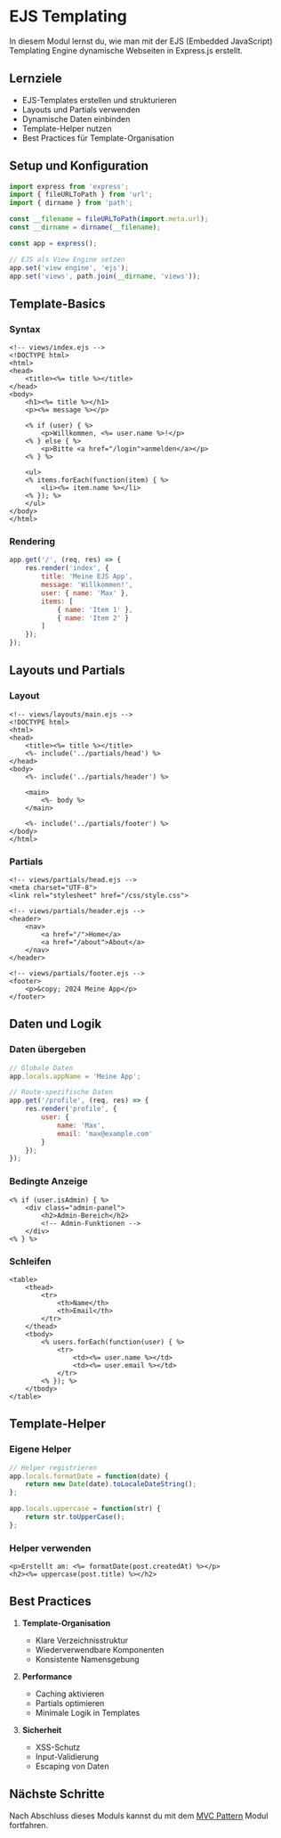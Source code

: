 # EJS Templating

In diesem Modul lernst du, wie man mit der EJS (Embedded JavaScript) Templating Engine dynamische Webseiten in Express.js erstellt.

## Lernziele

- EJS-Templates erstellen und strukturieren
- Layouts und Partials verwenden
- Dynamische Daten einbinden
- Template-Helper nutzen
- Best Practices für Template-Organisation

## Setup und Konfiguration

```javascript
import express from 'express';
import { fileURLToPath } from 'url';
import { dirname } from 'path';

const __filename = fileURLToPath(import.meta.url);
const __dirname = dirname(__filename);

const app = express();

// EJS als View Engine setzen
app.set('view engine', 'ejs');
app.set('views', path.join(__dirname, 'views'));
```

## Template-Basics

### Syntax

```ejs
<!-- views/index.ejs -->
<!DOCTYPE html>
<html>
<head>
    <title><%= title %></title>
</head>
<body>
    <h1><%= title %></h1>
    <p><%= message %></p>
    
    <% if (user) { %>
        <p>Willkommen, <%= user.name %>!</p>
    <% } else { %>
        <p>Bitte <a href="/login">anmelden</a></p>
    <% } %>
    
    <ul>
    <% items.forEach(function(item) { %>
        <li><%= item.name %></li>
    <% }); %>
    </ul>
</body>
</html>
```

### Rendering

```javascript
app.get('/', (req, res) => {
    res.render('index', {
        title: 'Meine EJS App',
        message: 'Willkommen!',
        user: { name: 'Max' },
        items: [
            { name: 'Item 1' },
            { name: 'Item 2' }
        ]
    });
});
```

## Layouts und Partials

### Layout

```ejs
<!-- views/layouts/main.ejs -->
<!DOCTYPE html>
<html>
<head>
    <title><%= title %></title>
    <%- include('../partials/head') %>
</head>
<body>
    <%- include('../partials/header') %>
    
    <main>
        <%- body %>
    </main>
    
    <%- include('../partials/footer') %>
</body>
</html>
```

### Partials

```ejs
<!-- views/partials/head.ejs -->
<meta charset="UTF-8">
<link rel="stylesheet" href="/css/style.css">

<!-- views/partials/header.ejs -->
<header>
    <nav>
        <a href="/">Home</a>
        <a href="/about">About</a>
    </nav>
</header>

<!-- views/partials/footer.ejs -->
<footer>
    <p>&copy; 2024 Meine App</p>
</footer>
```

## Daten und Logik

### Daten übergeben

```javascript
// Globale Daten
app.locals.appName = 'Meine App';

// Route-spezifische Daten
app.get('/profile', (req, res) => {
    res.render('profile', {
        user: {
            name: 'Max',
            email: 'max@example.com'
        }
    });
});
```

### Bedingte Anzeige

```ejs
<% if (user.isAdmin) { %>
    <div class="admin-panel">
        <h2>Admin-Bereich</h2>
        <!-- Admin-Funktionen -->
    </div>
<% } %>
```

### Schleifen

```ejs
<table>
    <thead>
        <tr>
            <th>Name</th>
            <th>Email</th>
        </tr>
    </thead>
    <tbody>
        <% users.forEach(function(user) { %>
            <tr>
                <td><%= user.name %></td>
                <td><%= user.email %></td>
            </tr>
        <% }); %>
    </tbody>
</table>
```

## Template-Helper

### Eigene Helper

```javascript
// Helper registrieren
app.locals.formatDate = function(date) {
    return new Date(date).toLocaleDateString();
};

app.locals.uppercase = function(str) {
    return str.toUpperCase();
};
```

### Helper verwenden

```ejs
<p>Erstellt am: <%= formatDate(post.createdAt) %></p>
<h2><%= uppercase(post.title) %></h2>
```

## Best Practices

1. **Template-Organisation**
   - Klare Verzeichnisstruktur
   - Wiederverwendbare Komponenten
   - Konsistente Namensgebung

2. **Performance**
   - Caching aktivieren
   - Partials optimieren
   - Minimale Logik in Templates

3. **Sicherheit**
   - XSS-Schutz
   - Input-Validierung
   - Escaping von Daten

## Nächste Schritte

Nach Abschluss dieses Moduls kannst du mit dem [MVC Pattern](mvc.md) Modul fortfahren. 